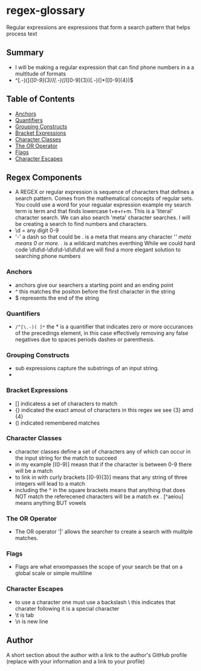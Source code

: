 # regex-glossary

Regular expressions are expressions that form a search pattern that helps process text

## Summary

- I will be making a regular expression that can find phone numbers in a a multitude of formats
- ^[\.\-\)\(]*([0-9]{3})[\.\-\)\(]*([0-9]{3})[\.\-\)\(]*([0-9]{4})$
## Table of Contents

- [Anchors](#anchors)
- [Quantifiers](#quantifiers)
- [Grouping Constructs](#grouping-constructs)
- [Bracket Expressions](#bracket-expressions)
- [Character Classes](#character-classes)
- [The OR Operator](#the-or-operator)
- [Flags](#flags)
- [Character Escapes](#character-escapes)

## Regex Components
- A REGEX or regular expression is sequence of characters that defines a search pattern. Comes from the mathematical concepts of regular sets. You could use a word for your regualar expression example my search term is term and that finds lowercase t+e+r+m. This is a 'literal' character search. We can also search 'meta' character searches. I will be creating a search to find numbers and characters.
- \d = any digit 0-9
- '-' a dash so that could be 
. is a meta that means any character
'*' meta means 0 or more.
.* is a wildcard matches everthing
While we could hard code \d\d\d-\d\d\d-\d\d\d\d we will find a more elegant solution to searching phone numbers
### Anchors
- anchors give our searchers a starting point and an ending point
- ^ this matches the positon  before the first character in the string
- $ represents the end of the string
### Quantifiers
- ` /^[\.-)( ]* ` the * is a quantifier that indicates zero or more occurances of the precedings element, in this case effectively removing any false negatives due to spaces periods dashes or parenthesis.
### Grouping Constructs
- sub expressions capture the substrings of an input string.
- 

### Bracket Expressions
- [] indicatess a set of characters to match 
- {} indicated the exact amout of characters in this regex we see {3} amd {4}
- () indicated remembered matches

### Character Classes
- character classes define a set of characters any of which can occur in the input string for the match to succeed
- in my example [(0-9)] measn that if the character is between 0-9 there will be a match
- to link in with curly brackets [(0-9){3}] means that any string of three integers will lead to a match
- including the ^ in the square brackets means that anything that does NOT match the referecened characters will be a match ex . [^aeiou] means anything BUT vowels

### The OR Operator
- The OR operator '|' allows the searcher to create a search with mulitple matches. 
### Flags
- Flags are what enxompasses the scope of your search be that on a global scale or simple multiline
### Character Escapes
- to use a character one must use a backslash \ this indicates that charater following it is a special character
- \t is tab
- \n is new line

## Author

A short section about the author with a link to the author's GitHub profile (replace with your information and a link to your profile)
